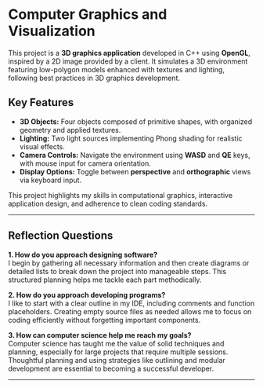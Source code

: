 # Computer Graphics and Visualization

This project is a **3D graphics application** developed in C++ using **OpenGL**, inspired by a 2D image provided by a client. It simulates a 3D environment featuring low-polygon models enhanced with textures and lighting, following best practices in 3D graphics development.

## Key Features

- **3D Objects:** Four objects composed of primitive shapes, with organized geometry and applied textures.
- **Lighting:** Two light sources implementing Phong shading for realistic visual effects.
- **Camera Controls:** Navigate the environment using **WASD** and **QE** keys, with mouse input for camera orientation.
- **Display Options:** Toggle between **perspective** and **orthographic** views via keyboard input.

This project highlights my skills in computational graphics, interactive application design, and adherence to clean coding standards.

---

## Reflection Questions

**1. How do you approach designing software?**  
I begin by gathering all necessary information and then create diagrams or detailed lists to break down the project into manageable steps. This structured planning helps me tackle each part methodically.

**2. How do you approach developing programs?**  
I like to start with a clear outline in my IDE, including comments and function placeholders. Creating empty source files as needed allows me to focus on coding efficiently without forgetting important components.

**3. How can computer science help me reach my goals?**  
Computer science has taught me the value of solid techniques and planning, especially for large projects that require multiple sessions. Thoughtful planning and using strategies like outlining and modular development are essential to becoming a successful developer.

---

